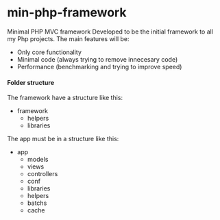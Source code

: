 min-php-framework
=================

Minimal PHP MVC framework
Developed to be the initial framework to all my Php projects.
The main features will be:
  * Only core functionality
  * Minimal code (always trying to remove innecesary code)
  * Performance (benchmarking and trying to improve speed)

#### Folder structure

The framework have a structure like this:

* framework
  * helpers
  * libraries

The app must be in a structure like this:

* app
  * models
  * views
  * controllers
  * conf
  * libraries
  * helpers
  * batchs
  * cache


